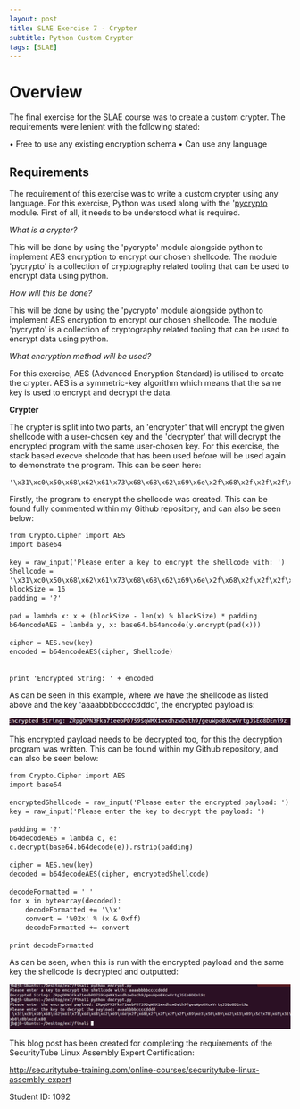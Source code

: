 ```yaml
---
layout: post
title: SLAE Exercise 7 - Crypter
subtitle: Python Custom Crypter
tags: [SLAE]
---
```


Overview
======

The final exercise for the SLAE course was to create a custom crypter. The requirements were lenient with the following stated:

  • Free to use any existing encryption schema
  • Can use any language
  
Requirements
------

The requirement of this exercise was to write a custom crypter using any language. For this exercise, Python was used along with the '[pycrypto]('https://www.dlitz.net/software/pycrypto/') module. First of all, it needs to be understood what is required.

*What is a crypter?*

This will be done by using the 'pycrypto' module alongside python to implement AES encryption to encrypt our chosen shellcode. The module 'pycrypto'  is a collection of cryptography related tooling that can be used to encrypt data using python. 

*How will this be done?*

This will be done by using the 'pycrypto' module alongside python to implement AES encryption to encrypt our chosen shellcode. The module 'pycrypto'  is a collection of cryptography related tooling that can be used to encrypt data using python. 

*What encryption method will be used?* 

For this exercise, AES (Advanced Encryption Standard) is utilised to create the crypter. AES is a symmetric-key algorithm which means that the same key is used to encrypt and decrypt the data.  

**Crypter**

The crypter is split into two parts, an 'encrypter' that will encrypt the given shellcode with a user-chosen key and the 'decrypter' that will decrypt the encrypted program with the same user-chosen key. For this exercise, the stack based execve shelcode that has been used before will be used again to demonstrate the program. This can be seen here:

	'\x31\xc0\x50\x68\x62\x61\x73\x68\x68\x62\x69\x6e\x2f\x68\x2f\x2f\x2f\x2f\x89\xe3\x50\x89\xe2\x53\x89\xe1\xb0\x0b\xcd\x80'
	
Firstly, the program to encrypt the shellcode was created. This can be found fully commented within my Github repository, and can also be seen below:

```
from Crypto.Cipher import AES
import base64

key = raw_input('Please enter a key to encrypt the shellcode with: ')
Shellcode = '\x31\xc0\x50\x68\x62\x61\x73\x68\x68\x62\x69\x6e\x2f\x68\x2f\x2f\x2f\x2f\x89\xe3\x50\x89\xe2\x53\x89\\xe1\xb0\x0b\xcd\x80'
blockSize = 16
padding = '?'
	
pad = lambda x: x + (blockSize - len(x) % blockSize) * padding
b64encodeAES = lambda y, x: base64.b64encode(y.encrypt(pad(x)))

cipher = AES.new(key)
encoded = b64encodeAES(cipher, Shellcode)


print 'Encrypted String: ' + encoded
```

As can be seen in this example, where we have the shellcode as listed above and the key 'aaaabbbbccccdddd', the encrypted payload is:

![string](https://raw.githubusercontent.com/14Deep/14deep.github.io/master/_posts/Images/EX%207/string.png)

This encrypted payload needs to be decrypted too, for this the decryption program was written. 
This can be found within my Github repository, and can also be seen below:

```
from Crypto.Cipher import AES
import base64
	
encryptedShellcode = raw_input('Please enter the encrypted payload: ')	
key = raw_input('Please enter the key to decrypt the payload: ')

padding = '?'
b64decodeAES = lambda c, e: c.decrypt(base64.b64decode(e)).rstrip(padding)

cipher = AES.new(key)
decoded = b64decodeAES(cipher, encryptedShellcode)
	
decodeFormatted = ' '
for x in bytearray(decoded):
	decodeFormatted += '\\x'
	convert = '%02x' % (x & 0xff)
	decodeFormatted += convert

print decodeFormatted 
```
	
As can be seen, when this is run with the encrypted payload and the same key the shellcode is decrypted and outputted:

![working](https://raw.githubusercontent.com/14Deep/14deep.github.io/master/_posts/Images/EX%207/working.png)


This blog post has been created for completing the requirements of the SecurityTube Linux Assembly Expert Certification:

http://securitytube-training.com/online-courses/securitytube-linux-assembly-expert

Student ID: 1092

